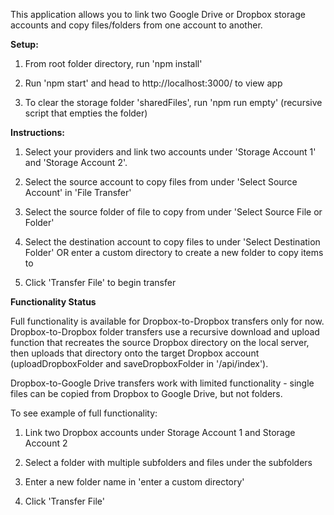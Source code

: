 This application allows you to link two Google Drive or Dropbox storage accounts and copy files/folders from one account to another.

<b>Setup:</b>

1. From root folder directory, run 'npm install'

2. Run 'npm start' and head to http://localhost:3000/ to view app

3. To clear the storage folder 'sharedFiles', run 'npm run empty' (recursive script that empties the folder)

<b>Instructions:</b>

1. Select your providers and link two accounts under 'Storage Account 1' and 'Storage Account 2'.

2. Select the source account to copy files from under 'Select Source Account' in 'File Transfer'

3. Select the source folder of file to copy from under 'Select Source File or Folder'

4. Select the destination account to copy files to under 'Select Destination Folder' OR enter a custom directory to create a new folder to copy items to

5. Click 'Transfer File' to begin transfer

<b>Functionality Status</b>

Full functionality is available for Dropbox-to-Dropbox transfers only for now. Dropbox-to-Dropbox folder transfers use a recursive download and upload function that recreates the source Dropbox directory on the local server, then uploads that directory onto the target Dropbox account (uploadDropboxFolder and saveDropboxFolder in '/api/index').

Dropbox-to-Google Drive transfers work with limited functionality - single files can be copied from Dropbox to Google Drive, but not folders.

To see example of full functionality:

1. Link two Dropbox accounts under Storage Account 1 and Storage Account 2

2. Select a folder with multiple subfolders and files under the subfolders

3. Enter a new folder name in 'enter a custom directory'

4. Click 'Transfer File'